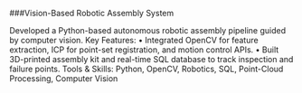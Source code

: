 ###Vision-Based Robotic Assembly System

Developed a Python-based autonomous robotic assembly pipeline guided by computer vision.
Key Features:
•	Integrated OpenCV for feature extraction, ICP for point-set registration, and motion control APIs.
•	Built 3D-printed assembly kit and real-time SQL database to track inspection and failure points.
Tools & Skills: Python, OpenCV, Robotics, SQL, Point-Cloud Processing, Computer Vision


